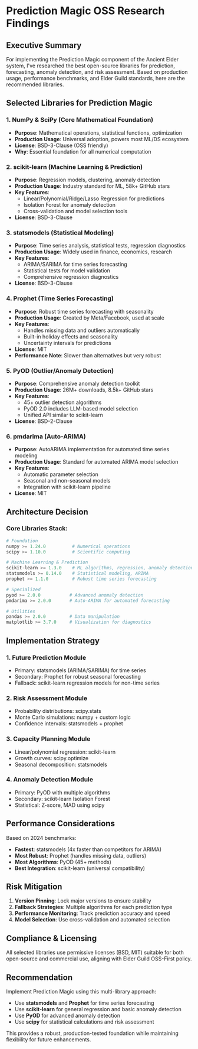 # Prediction Magic OSS Research Findings

## Executive Summary

For implementing the Prediction Magic component of the Ancient Elder system, I've researched the best open-source libraries for prediction, forecasting, anomaly detection, and risk assessment. Based on production usage, performance benchmarks, and Elder Guild standards, here are the recommended libraries.

## Selected Libraries for Prediction Magic

### 1. **NumPy & SciPy** (Core Mathematical Foundation)
- **Purpose**: Mathematical operations, statistical functions, optimization
- **Production Usage**: Universal adoption, powers most ML/DS ecosystem
- **License**: BSD-3-Clause (OSS friendly)
- **Why**: Essential foundation for all numerical computation

### 2. **scikit-learn** (Machine Learning & Prediction)
- **Purpose**: Regression models, clustering, anomaly detection
- **Production Usage**: Industry standard for ML, 58k+ GitHub stars
- **Key Features**:
  - Linear/Polynomial/Ridge/Lasso Regression for predictions
  - Isolation Forest for anomaly detection
  - Cross-validation and model selection tools
- **License**: BSD-3-Clause

### 3. **statsmodels** (Statistical Modeling)
- **Purpose**: Time series analysis, statistical tests, regression diagnostics
- **Production Usage**: Widely used in finance, economics, research
- **Key Features**:
  - ARIMA/SARIMA for time series forecasting
  - Statistical tests for model validation
  - Comprehensive regression diagnostics
- **License**: BSD-3-Clause

### 4. **Prophet** (Time Series Forecasting)
- **Purpose**: Robust time series forecasting with seasonality
- **Production Usage**: Created by Meta/Facebook, used at scale
- **Key Features**:
  - Handles missing data and outliers automatically
  - Built-in holiday effects and seasonality
  - Uncertainty intervals for predictions
- **License**: MIT
- **Performance Note**: Slower than alternatives but very robust

### 5. **PyOD** (Outlier/Anomaly Detection)
- **Purpose**: Comprehensive anomaly detection toolkit
- **Production Usage**: 26M+ downloads, 8.5k+ GitHub stars
- **Key Features**:
  - 45+ outlier detection algorithms
  - PyOD 2.0 includes LLM-based model selection
  - Unified API similar to scikit-learn
- **License**: BSD-2-Clause

### 6. **pmdarima** (Auto-ARIMA)
- **Purpose**: AutoARIMA implementation for automated time series modeling
- **Production Usage**: Standard for automated ARIMA model selection
- **Key Features**:
  - Automatic parameter selection
  - Seasonal and non-seasonal models
  - Integration with scikit-learn pipeline
- **License**: MIT

## Architecture Decision

### Core Libraries Stack:
```python
# Foundation
numpy >= 1.24.0          # Numerical operations
scipy >= 1.10.0          # Scientific computing

# Machine Learning & Prediction
scikit-learn >= 1.3.0    # ML algorithms, regression, anomaly detection
statsmodels >= 0.14.0    # Statistical modeling, ARIMA
prophet >= 1.1.0         # Robust time series forecasting

# Specialized
pyod >= 2.0.0           # Advanced anomaly detection
pmdarima >= 2.0.0       # Auto-ARIMA for automated forecasting

# Utilities
pandas >= 2.0.0         # Data manipulation
matplotlib >= 3.7.0     # Visualization for diagnostics
```

## Implementation Strategy

### 1. **Future Prediction Module**
- Primary: statsmodels (ARIMA/SARIMA) for time series
- Secondary: Prophet for robust seasonal forecasting
- Fallback: scikit-learn regression models for non-time series

### 2. **Risk Assessment Module**
- Probability distributions: scipy.stats
- Monte Carlo simulations: numpy + custom logic
- Confidence intervals: statsmodels + prophet

### 3. **Capacity Planning Module**
- Linear/polynomial regression: scikit-learn
- Growth curves: scipy.optimize
- Seasonal decomposition: statsmodels

### 4. **Anomaly Detection Module**
- Primary: PyOD with multiple algorithms
- Secondary: scikit-learn Isolation Forest
- Statistical: Z-score, MAD using scipy

## Performance Considerations

Based on 2024 benchmarks:
- **Fastest**: statsmodels (4x faster than competitors for ARIMA)
- **Most Robust**: Prophet (handles missing data, outliers)
- **Most Algorithms**: PyOD (45+ methods)
- **Best Integration**: scikit-learn (universal compatibility)

## Risk Mitigation

1. **Version Pinning**: Lock major versions to ensure stability
2. **Fallback Strategies**: Multiple algorithms for each prediction type
3. **Performance Monitoring**: Track prediction accuracy and speed
4. **Model Selection**: Use cross-validation and automated selection

## Compliance & Licensing

All selected libraries use permissive licenses (BSD, MIT) suitable for both open-source and commercial use, aligning with Elder Guild OSS-First policy.

## Recommendation

Implement Prediction Magic using this multi-library approach:
- Use **statsmodels** and **Prophet** for time series forecasting
- Use **scikit-learn** for general regression and basic anomaly detection
- Use **PyOD** for advanced anomaly detection
- Use **scipy** for statistical calculations and risk assessment

This provides a robust, production-tested foundation while maintaining flexibility for future enhancements.